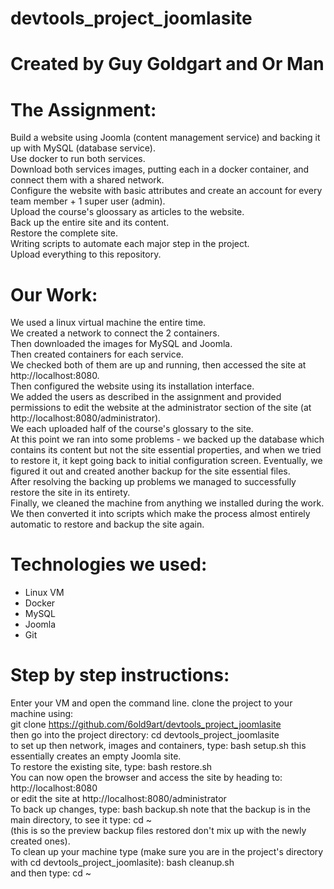 # devtools_project_joomlasite
# Created by **Guy Goldgart** and **Or Man**

# The Assignment:
Build a website using Joomla (content management service) and backing it up with MySQL (database service).  
Use docker to run both services.  
Download both services images, putting each in a docker container, and connect them with a shared network.  
Configure the website with basic attributes and create an account for every team member + 1 super user (admin).  
Upload the course's gloossary as articles to the website.  
Back up the entire site and its content.  
Restore the complete site.  
Writing scripts to automate each major step in the project.  
Upload everything to this repository.

# Our Work:
We used a linux virtual machine the entire time.  
We created a network to connect the 2 containers.  
Then downloaded the images for MySQL and Joomla.  
Then created containers for each service.  
We checked both of them are up and running, then accessed the site at http://localhost:8080.  
Then configured the website using its installation interface.  
We added the users as described in the assignment and provided permissions to edit the website at the administrator section of the site (at http://localhost:8080/administrator).  
We each uploaded half of the course's glossary to the site.  
At this point we ran into some problems - we backed up the database which contains its content but not the site essential properties, and when we tried to restore it, it kept going back to initial configuration screen. Eventually, we figured it out and created another backup for the site essential files.  
After resolving the backing up problems we managed to successfully restore the site in its entirety.  
Finally, we cleaned the machine from anything we installed during the work.  
We then converted it into scripts which make the process almost entirely automatic to restore and backup the site again.  

# Technologies we used:
- Linux VM
- Docker
- MySQL
- Joomla
- Git

# Step by step instructions:
Enter your VM and open the command line.
clone the project to your machine using:  
git clone https://github.com/6old9art/devtools_project_joomlasite  
then go into the project directory: cd devtools_project_joomlasite  
to set up then network, images and containers, type: bash setup.sh
this essentially creates an empty Joomla site.  
To restore the existing site, type: bash restore.sh  
You can now open the browser and access the site by heading to: http://localhost:8080  
or edit the site at http://localhost:8080/administrator  
To back up changes, type: bash backup.sh
note that the backup is in the main directory, to see it type: cd ~  
(this is so the preview backup files restored don't mix up with the newly created ones).  
To clean up your machine type (make sure you are in the project's directory with cd devtools_project_joomlasite): bash cleanup.sh  
and then type: cd ~
